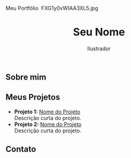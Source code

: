 <!DOCTYPE html>
<html lang="pt-br">
<head>
  <meta charset="UTF-8">
  <meta name="viewport" content="width=device-width, initial-scale=1">
  Meu Portfólio 
  <link rel="stylesheet" href="style.css">
</head>
<body>
<img> FXG1y0vWIAA3XL5.jpg </img>

  <header>
    <h1>Seu Nome</h1>
    <p> Ilustrador </p>
  </header>

  <section class="sobre">
    <h2>Sobre mim</h2>
    <p></p>
  </section>

  <section class="projetos">
    <h2>Meus Projetos</h2>
    <ul>
      <li>
        <strong>Projeto 1:</strong> <a href="https://link-do-projeto.com" target="_blank">Nome do Projeto</a><br>
        <span>Descrição curta do projeto.</span>
      </li>
      <li>
        <strong>Projeto 2:</strong> <a href="https://link-do-projeto.com" target="_blank">Nome do Projeto</a><br>
        <span>Descrição curta do projeto.</span>
      </li>
    </ul>
  </section>

  <section class="contato">
    <h2>Contato</h2>
    <p></p>
  </section>


</body>
</html>
